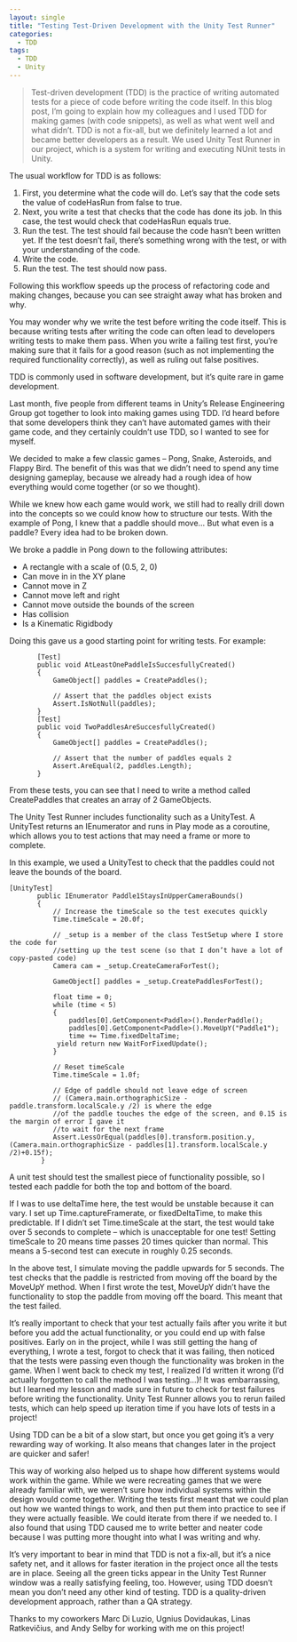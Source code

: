 ```yaml
---
layout: single
title: "Testing Test-Driven Development with the Unity Test Runner"
categories: 
  - TDD
tags:
  - TDD
  - Unity
---
```


> Test-driven development (TDD) is the practice of writing automated tests for a piece of code before writing the code itself. In this blog post, I’m going to explain how my colleagues and I used TDD for making games (with code snippets), as well as what went well and what didn’t. TDD is not a fix-all, but we definitely learned a lot and became better developers as a result. We used Unity Test Runner in our project, which is a system for writing and executing NUnit tests in Unity.

The usual workflow for TDD is as follows:

1. First, you determine what the code will do. Let’s say that the code sets the value of codeHasRun from false to true.
2. Next, you write a test that checks that the code has done its job. In this case, the test would check that codeHasRun equals true.
3. Run the test. The test should fail because the code hasn’t been written yet. If the test doesn’t fail, there’s something wrong with the test, or with your understanding of the code.
4. Write the code.
5. Run the test. The test should now pass.

Following this workflow speeds up the process of refactoring code and making changes, because you can see straight away what has broken and why.

You may wonder why we write the test before writing the code itself. This is because writing tests after writing the code can often lead to developers writing tests to make them pass. When you write a failing test first, you’re making sure that it fails for a good reason (such as not implementing the required functionality correctly), as well as ruling out false positives.

TDD is commonly used in software development, but it’s quite rare in game development.

Last month, five people from different teams in Unity’s Release Engineering Group got together to look into making games using TDD. I’d heard before that some developers think they can’t have automated games with their game code, and they certainly couldn’t use TDD, so I wanted to see for myself.

We decided to make a few classic games – Pong, Snake, Asteroids, and Flappy Bird. The benefit of this was that we didn’t need to spend any time designing gameplay, because we already had a rough idea of how everything would come together (or so we thought).

While we knew how each game would work, we still had to really drill down into the concepts so we could know how to structure our tests. With the example of Pong, I knew that a paddle should move… But what even is a paddle? Every idea had to be broken down.

We broke a paddle in Pong down to the following attributes:

* A rectangle with a scale of (0.5, 2, 0)
* Can move in in the XY plane
* Cannot move in Z
* Cannot move left and right
* Cannot move outside the bounds of the screen
* Has collision
* Is a Kinematic Rigidbody

Doing this gave us a good starting point for writing tests. For example:
```
       [Test]
       public void AtLeastOnePaddleIsSuccesfullyCreated()
       {
           GameObject[] paddles = CreatePaddles();

           // Assert that the paddles object exists
           Assert.IsNotNull(paddles);
       }
       [Test]
       public void TwoPaddlesAreSuccesfullyCreated()
       {
           GameObject[] paddles = CreatePaddles();

           // Assert that the number of paddles equals 2
           Assert.AreEqual(2, paddles.Length);
       }
```

From these tests, you can see that I need to write a method called CreatePaddles that creates an array of 2 GameObjects.

The Unity Test Runner includes functionality such as a UnityTest. A UnityTest returns an IEnumerator and runs in Play mode as a coroutine, which allows you to test actions that may need a frame or more to complete.

In this example, we used a UnityTest to check that the paddles could not leave the bounds of the board.

```
[UnityTest]
       public IEnumerator Paddle1StaysInUpperCameraBounds()
       {
           // Increase the timeScale so the test executes quickly
           Time.timeScale = 20.0f;

           // _setup is a member of the class TestSetup where I store the code for
           //setting up the test scene (so that I don’t have a lot of copy-pasted code)
           Camera cam = _setup.CreateCameraForTest();

           GameObject[] paddles = _setup.CreatePaddlesForTest();

           float time = 0;
           while (time < 5)
           {
               paddles[0].GetComponent<Paddle>().RenderPaddle();
               paddles[0].GetComponent<Paddle>().MoveUpY("Paddle1");
               time += Time.fixedDeltaTime;
	        yield return new WaitForFixedUpdate();
           }

           // Reset timeScale
           Time.timeScale = 1.0f;

           // Edge of paddle should not leave edge of screen
           // (Camera.main.orthographicSize - paddle.transform.localScale.y /2) is where the edge
           //of the paddle touches the edge of the screen, and 0.15 is the margin of error I gave it
           //to wait for the next frame
           Assert.LessOrEqual(paddles[0].transform.position.y, (Camera.main.orthographicSize - paddles[1].transform.localScale.y /2)+0.15f);
        }
```

A unit test should test the smallest piece of functionality possible, so I tested each paddle for both the top and bottom of the board.

If I was to use deltaTime here, the test would be unstable because it can vary. I set up Time.captureFramerate, or fixedDeltaTime, to make this predictable. If I didn’t set Time.timeScale at the start, the test would take over 5 seconds to complete – which is unacceptable for one test! Setting timeScale to 20 means time passes 20 times quicker than normal. This means a 5-second test can execute in roughly 0.25 seconds.

In the above test, I simulate moving the paddle upwards for 5 seconds. The test checks that the paddle is restricted from moving off the board by the MoveUpY method. When I first wrote the test, MoveUpY didn’t have the functionality to stop the paddle from moving off the board. This meant that the test failed.

It’s really important to check that your test actually fails after you write it but before you add the actual functionality, or you could end up with false positives. Early on in the project, while I was still getting the hang of everything, I wrote a test, forgot to check that it was failing, then noticed that the tests were passing even though the functionality was broken in the game. When I went back to check my test, I realized I’d written it wrong (I’d actually forgotten to call the method I was testing…)! It was embarrassing, but I learned my lesson and made sure in future to check for test failures before writing the functionality. Unity Test Runner allows you to rerun failed tests, which can help speed up iteration time if you have lots of tests in a project!

Using TDD can be a bit of a slow start, but once you get going it’s a very rewarding way of working. It also means that changes later in the project are quicker and safer!

This way of working also helped us to shape how different systems would work within the game. While we were recreating games that we were already familiar with, we weren’t sure how individual systems within the design would come together. Writing the tests first meant that we could plan out how we wanted things to work, and then put them into practice to see if they were actually feasible. We could iterate from there if we needed to. I also found that using TDD caused me to write better and neater code because I was putting more thought into what I was writing and why.

It’s very important to bear in mind that TDD is not a fix-all, but it’s a nice safety net, and it allows for faster iteration in the project once all the tests are in place. Seeing all the green ticks appear in the Unity Test Runner window was a really satisfying feeling, too. However, using TDD doesn’t mean you don’t need any other kind of testing. TDD is a quality-driven development approach, rather than a QA strategy.

Thanks to my coworkers Marc Di Luzio, Ugnius Dovidaukas, Linas Ratkevičius, and Andy Selby for working with me on this project!
